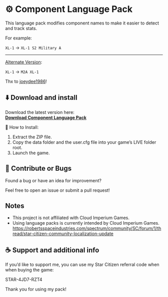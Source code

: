 # ⚙️ Component Language Pack

This language pack modifies component names to make it easier to detect and track stats.

For example:

`XL-1` → `XL-1 S2 Military A`

---
[Alternate Version](https://github.com/joeydee1986/ScCompLangPackRemix):

`XL-1` → `M2A XL-1`

Thx to [joeydee1986](https://github.com/joeydee1986)!

## ⬇️ Download and install

Download the latest version here:  
[**Download Component Language Pack**](https://github.com/ExoAE/ScCompLangPack/archive/refs/heads/main.zip)

🔧 How to Install:

1. Extract the ZIP file.
2. Copy the data folder and the user.cfg file into your game’s LIVE folder root.
3. Launch the game.

## 🚧 Contribute or Bugs

Found a bug or have an idea for improvement?

Feel free to open an issue or submit a pull request!

## Notes

- This project is not affiliated with Cloud Imperium Games.
- Using language packs is currently intended by Cloud Imperium Games. 
https://robertsspaceindustries.com/spectrum/community/SC/forum/1/thread/star-citizen-community-localization-update

## ☕ Support and additional info

If you’d like to support me, you can use my Star Citizen referral code when when buying the game:

STAR-4JD7-RZT4

Thank you for using my pack!
